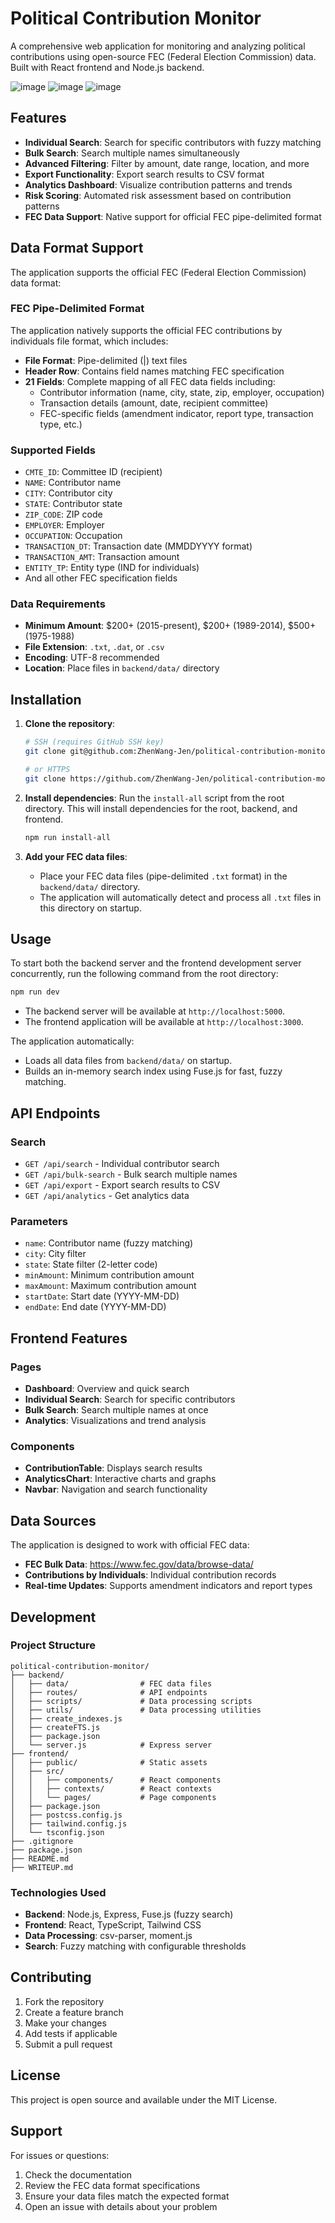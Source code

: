 # Political Contribution Monitor

A comprehensive web application for monitoring and analyzing political contributions using open-source FEC (Federal Election Commission) data. Built with React frontend and Node.js backend.

![image](https://github.com/user-attachments/assets/5dfde2a6-400e-46d4-adca-f94cb27a4853)
![image](https://github.com/user-attachments/assets/0c0e1a2c-c1de-495b-a1dc-8ace7d2e6eeb)
![image](https://github.com/user-attachments/assets/ad64e921-315e-4739-85e5-f7390724262b)


## Features

- **Individual Search**: Search for specific contributors with fuzzy matching
- **Bulk Search**: Search multiple names simultaneously
- **Advanced Filtering**: Filter by amount, date range, location, and more
- **Export Functionality**: Export search results to CSV format
- **Analytics Dashboard**: Visualize contribution patterns and trends
- **Risk Scoring**: Automated risk assessment based on contribution patterns
- **FEC Data Support**: Native support for official FEC pipe-delimited format

## Data Format Support

The application supports the official FEC (Federal Election Commission) data format:

### FEC Pipe-Delimited Format
The application natively supports the official FEC contributions by individuals file format, which includes:

- **File Format**: Pipe-delimited (|) text files
- **Header Row**: Contains field names matching FEC specification
- **21 Fields**: Complete mapping of all FEC data fields including:
  - Contributor information (name, city, state, zip, employer, occupation)
  - Transaction details (amount, date, recipient committee)
  - FEC-specific fields (amendment indicator, report type, transaction type, etc.)

### Supported Fields
- `CMTE_ID`: Committee ID (recipient)
- `NAME`: Contributor name
- `CITY`: Contributor city
- `STATE`: Contributor state
- `ZIP_CODE`: ZIP code
- `EMPLOYER`: Employer
- `OCCUPATION`: Occupation
- `TRANSACTION_DT`: Transaction date (MMDDYYYY format)
- `TRANSACTION_AMT`: Transaction amount
- `ENTITY_TP`: Entity type (IND for individuals)
- And all other FEC specification fields

### Data Requirements
- **Minimum Amount**: $200+ (2015-present), $200+ (1989-2014), $500+ (1975-1988)
- **File Extension**: `.txt`, `.dat`, or `.csv`
- **Encoding**: UTF-8 recommended
- **Location**: Place files in `backend/data/` directory

## Installation

1. **Clone the repository**:
   ```bash
   # SSH (requires GitHub SSH key)
   git clone git@github.com:ZhenWang-Jen/political-contribution-monitor.git

   # or HTTPS
   git clone https://github.com/ZhenWang-Jen/political-contribution-monitor.git
   ```

2. **Install dependencies**:
   Run the `install-all` script from the root directory. This will install dependencies for the root, backend, and frontend.
   ```bash
   npm run install-all
   ```

3. **Add your FEC data files**:
   - Place your FEC data files (pipe-delimited `.txt` format) in the `backend/data/` directory.
   - The application will automatically detect and process all `.txt` files in this directory on startup.

## Usage

To start both the backend server and the frontend development server concurrently, run the following command from the root directory:

```bash
npm run dev
```

- The backend server will be available at `http://localhost:5000`.
- The frontend application will be available at `http://localhost:3000`.

The application automatically:
- Loads all data files from `backend/data/` on startup.
- Builds an in-memory search index using Fuse.js for fast, fuzzy matching.

## API Endpoints

### Search
- `GET /api/search` - Individual contributor search
- `GET /api/bulk-search` - Bulk search multiple names
- `GET /api/export` - Export search results to CSV
- `GET /api/analytics` - Get analytics data

### Parameters
- `name`: Contributor name (fuzzy matching)
- `city`: City filter
- `state`: State filter (2-letter code)
- `minAmount`: Minimum contribution amount
- `maxAmount`: Maximum contribution amount
- `startDate`: Start date (YYYY-MM-DD)
- `endDate`: End date (YYYY-MM-DD)

## Frontend Features

### Pages
- **Dashboard**: Overview and quick search
- **Individual Search**: Search for specific contributors
- **Bulk Search**: Search multiple names at once
- **Analytics**: Visualizations and trend analysis

### Components
- **ContributionTable**: Displays search results
- **AnalyticsChart**: Interactive charts and graphs
- **Navbar**: Navigation and search functionality

## Data Sources

The application is designed to work with official FEC data:
- **FEC Bulk Data**: https://www.fec.gov/data/browse-data/
- **Contributions by Individuals**: Individual contribution records
- **Real-time Updates**: Supports amendment indicators and report types

## Development

### Project Structure
```
political-contribution-monitor/
├── backend/
│   ├── data/                # FEC data files
│   ├── routes/              # API endpoints
│   ├── scripts/             # Data processing scripts
│   ├── utils/               # Data processing utilities
│   ├── create_indexes.js
│   ├── createFTS.js
│   ├── package.json
│   └── server.js            # Express server
├── frontend/
│   ├── public/              # Static assets
│   ├── src/
│   │   ├── components/      # React components
│   │   ├── contexts/        # React contexts
│   │   └── pages/           # Page components
│   ├── package.json
│   ├── postcss.config.js
│   ├── tailwind.config.js
│   └── tsconfig.json
├── .gitignore
├── package.json
├── README.md
├── WRITEUP.md
```

### Technologies Used
- **Backend**: Node.js, Express, Fuse.js (fuzzy search)
- **Frontend**: React, TypeScript, Tailwind CSS
- **Data Processing**: csv-parser, moment.js
- **Search**: Fuzzy matching with configurable thresholds

## Contributing

1. Fork the repository
2. Create a feature branch
3. Make your changes
4. Add tests if applicable
5. Submit a pull request

## License

This project is open source and available under the MIT License.

## Support

For issues or questions:
1. Check the documentation
2. Review the FEC data format specifications
3. Ensure your data files match the expected format
4. Open an issue with details about your problem 
